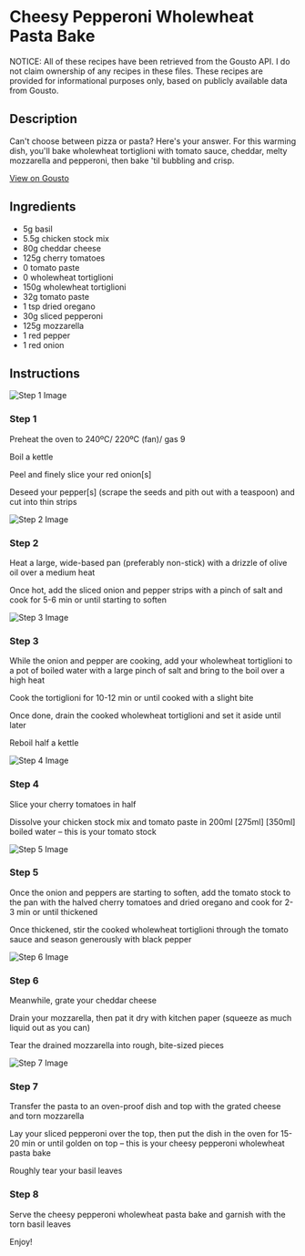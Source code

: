 # Cheesy Pepperoni Wholewheat Pasta Bake

NOTICE: All of these recipes have been retrieved from the Gousto API. I do not claim ownership of any recipes in these files. These recipes are provided for informational purposes only, based on publicly available data from Gousto.

## Description

Can't choose between pizza or pasta? Here's your answer. For this warming dish, you'll bake wholewheat tortiglioni with tomato sauce, cheddar, melty mozzarella and pepperoni, then bake 'til bubbling and crisp. 

[View on Gousto](https://www.gousto.co.uk/recipes/cookbook/cheesy-pepperoni-wholewheat-pasta-bake)

## Ingredients

- 5g basil
- 5.5g chicken stock mix
- 80g cheddar cheese
- 125g cherry tomatoes
- 0 tomato paste
- 0 wholewheat tortiglioni
- 150g wholewheat tortiglioni
- 32g tomato paste
- 1 tsp dried oregano 
- 30g sliced pepperoni
- 125g mozzarella
- 1 red pepper
- 1 red onion

## Instructions

![Step 1 Image](https://production-media.gousto.co.uk/cms/recipe-step-image/step-1-1678174264681-x200.jpg)

### Step 1

Preheat the oven to 240ºC/ 220ºC (fan)/ gas 9

Boil a kettle

Peel and finely slice your red onion[s]

Deseed your pepper[s] (scrape the seeds and pith out with a teaspoon) and cut into thin strips

![Step 2 Image](https://production-media.gousto.co.uk/cms/recipe-step-image/step-2-1678174267412-x200.jpg)

### Step 2

Heat a large, wide-based pan (preferably non-stick) with a drizzle of olive oil over a medium heat

Once hot, add the sliced onion and pepper strips with a pinch of salt and cook for 5-6 min or until starting to soften

![Step 3 Image](https://production-media.gousto.co.uk/cms/recipe-step-image/step-3-1678174271276-x200.jpg)

### Step 3

While the onion and pepper are cooking, add your wholewheat tortiglioni to a pot of boiled water with a large pinch of salt and bring to the boil over a high heat

Cook the tortiglioni for 10-12 min or until cooked with a slight bite

Once done, drain the cooked wholewheat tortiglioni and set it aside until later

Reboil half a kettle

![Step 4 Image](https://production-media.gousto.co.uk/cms/recipe-step-image/step-4-1678174275236-x200.jpg)

### Step 4

Slice your cherry tomatoes in half

Dissolve your chicken stock mix and tomato paste in 200ml <span class="text-purple">[275ml] </span><span class="text-danger">[350ml]</span> boiled water – this is your tomato stock

![Step 5 Image](https://production-media.gousto.co.uk/cms/recipe-step-image/step-5-1678174284210-x200.jpg)

### Step 5

Once the onion and peppers are starting to soften, add the tomato stock to the pan with the halved cherry tomatoes and dried oregano and cook for 2-3 min or until thickened

Once thickened, stir the cooked wholewheat tortiglioni through the tomato sauce and season generously with black pepper

![Step 6 Image](https://production-media.gousto.co.uk/cms/recipe-step-image/step-6-1678174296878-x200.jpg)

### Step 6

Meanwhile, grate your cheddar cheese

Drain your mozzarella, then pat it dry with kitchen paper (squeeze as much liquid out as you can)

Tear the drained mozzarella into rough, bite-sized pieces

![Step 7 Image](https://production-media.gousto.co.uk/cms/recipe-step-image/step-7-1678174300573-x200.jpg)

### Step 7

Transfer the pasta to an oven-proof dish and top with the grated cheese and torn mozzarella

Lay your sliced pepperoni over the top, then put the dish in the oven for 15-20 min or until golden on top – this is your cheesy pepperoni wholewheat pasta bake

Roughly tear your basil leaves

### Step 8

Serve the cheesy pepperoni wholewheat pasta bake and garnish with the torn basil leaves

Enjoy!

